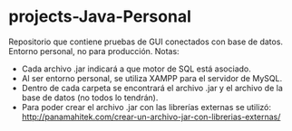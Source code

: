 # projects-Java-Personal
Repositorio que contiene pruebas de GUI conectados con base de datos. Entorno personal, no para producción.
Notas:
  - Cada archivo .jar indicará a que motor de SQL está asociado.
  - Al ser entorno personal, se utiliza XAMPP para el servidor de MySQL.
  - Dentro de cada carpeta se encontrará el archivo .jar y el archivo de la base de datos (no todos lo tendrán).
  - Para poder crear el archivo .jar con las librerías externas se utilizó: http://panamahitek.com/crear-un-archivo-jar-con-librerias-externas/
